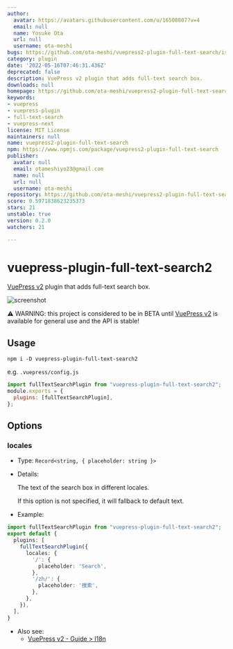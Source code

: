 ```yaml
---
author:
  avatar: https://avatars.githubusercontent.com/u/16508807?v=4
  email: null
  name: Yosuke Ota
  url: null
  username: ota-meshi
bugs: https://github.com/ota-meshi/vuepress2-plugin-full-text-search/issues
category: plugin
date: '2022-05-16T07:46:31.436Z'
deprecated: false
description: VuePress v2 plugin that adds full-text search box.
downloads: null
homepage: https://github.com/ota-meshi/vuepress2-plugin-full-text-search#readme
keywords:
- vuepress
- vuepress-plugin
- full-text-search
- vuepress-next
license: MIT License
maintainers: null
name: vuepress2-plugin-full-text-search
npm: https://www.npmjs.com/package/vuepress2-plugin-full-text-search
publisher:
  avatar: null
  email: otameshiyo23@gmail.com
  name: null
  url: null
  username: ota-meshi
repository: https://github.com/ota-meshi/vuepress2-plugin-full-text-search
score: 0.5971838623235373
stars: 21
unstable: true
version: 0.2.0
watchers: 21

---
```


# vuepress-plugin-full-text-search2

[VuePress v2] plugin that adds full-text search box.

![screenshot](./screenshot.png)

[vuepress v2]: https://v2.vuepress.vuejs.org/

:warning: WARNING: this project is considered to be in BETA until [VuePress v2] is available for general use and the API is stable!

## Usage

```shell
npm i -D vuepress-plugin-full-text-search2
```

e.g. `.vuepress/config.js`

```js
import fullTextSearchPlugin from "vuepress-plugin-full-text-search2";
module.exports = {
  plugins: [fullTextSearchPlugin],
};
```

## Options

### locales

- Type: `Record<string, { placeholder: string }>`

- Details:

  The text of the search box in different locales.

  If this option is not specified, it will fallback to default text.

- Example:

```ts
import fullTextSearchPlugin from "vuepress-plugin-full-text-search2";
export default {
  plugins: [
    fullTextSearchPlugin({
      locales: {
        '/': {
          placeholder: 'Search',
        },
        '/zh/': {
          placeholder: '搜索',
        },
      },
    }),
  ],
}
```

- Also see:
  - [VuePress v2 - Guide > I18n]([../../guide/i18n.md](https://v2.vuepress.vuejs.org/guide/i18n.html))
